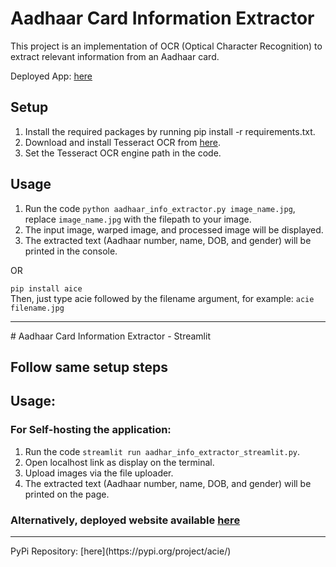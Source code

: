 # Aadhaar Card Information Extractor
This project is an implementation of OCR (Optical Character Recognition) to extract relevant information from an Aadhaar card.

Deployed App: [here](https://cvaproject-aadhaarcardin-aadhar-info-extractor-streamlit-0gi7up.streamlit.app/)

## Setup
1. Install the required packages by running pip install -r requirements.txt.
2. Download and install Tesseract OCR from [here](https://github.com/UB-Mannheim/tesseract/wiki).
3. Set the Tesseract OCR engine path in the code.

## Usage
1. Run the code `python aadhaar_info_extractor.py image_name.jpg`, replace `image_name.jpg` with the filepath to your image.
2. The input image, warped image, and processed image will be displayed.
3. The extracted text (Aadhaar number, name, DOB, and gender) will be printed in the console.

OR

`pip install aice`<br>
Then, just type acie followed by the filename argument, for example:
`acie filename.jpg`
<hr>
# Aadhaar Card Information Extractor - Streamlit

## Follow same setup steps

## Usage: 
### For Self-hosting the application:
1. Run the code `streamlit run aadhar_info_extractor_streamlit.py`.
2. Open localhost link as display on the terminal.
3. Upload images via the file uploader.
4. The extracted text (Aadhaar number, name, DOB, and gender) will be printed on the page.

### Alternatively, deployed website available [here](https://cvaproject-aadhaarcardin-aadhar-info-extractor-streamlit-0gi7up.streamlit.app/)
<hr>
PyPi Repository: [here](https://pypi.org/project/acie/)
